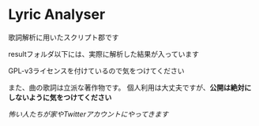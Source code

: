 # Lyric Analyser

歌詞解析に用いたスクリプト郡です

resultフォルダ以下には、実際に解析した結果が入っています

GPL-v3ライセンスを付けているので気をつけてください

また、曲の歌詞は立派な著作物です。
個人利用は大丈夫ですが、**公開は絶対にしないように気をつけてください**

*怖い人たちが家やTwitterアカウントにやってきます*
